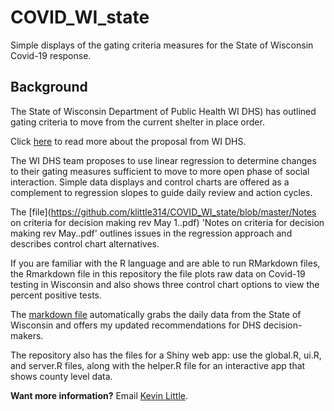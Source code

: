 # COVID_WI_state
Simple displays of the gating criteria measures for the State of Wisconsin Covid-19 response.

## Background

The State of Wisconsin Department of Public Health WI DHS) has outlined gating criteria to move from the current shelter in place order.

Click [here](https://www.dhs.wisconsin.gov/covid-19/prepare.htm) to read more about the proposal from WI DHS.

The WI DHS team proposes to use linear regression to determine changes to their gating measures sufficient to move to more open phase of social interaction.   Simple data displays and control charts are offered as a complement to regression slopes to guide daily review and action cycles. 

The [file](https://github.com/klittle314/COVID_WI_state/blob/master/Notes on criteria for decision making rev May 1..pdf) 'Notes on criteria for decision making rev May..pdf' outlines issues in the regression approach and describes control chart alternatives.

If you are familiar with the R language and are able to run RMarkdown files, the Rmarkdown file in this repository the file plots raw data on Covid-19 testing in Wisconsin and also shows three control chart options to view the percent positive tests. 

The [markdown file](https://github.com/klittle314/COVID_WI_state/blob/master/Data%20Displays%20for%20DHS_2%20May%202020.Rmd) automatically grabs the daily data from the State of Wisconsin and offers my updated recommendations for DHS decision-makers.

The repository also has the files for a Shiny web app:  use the global.R, ui.R, and server.R files, along with the helper.R file for an interactive app that shows county level data.

**Want more information?**  Email [Kevin Little](mailto:klittle@iecodesign.com?subject=[GitHub]%20COVID_WI_state).


